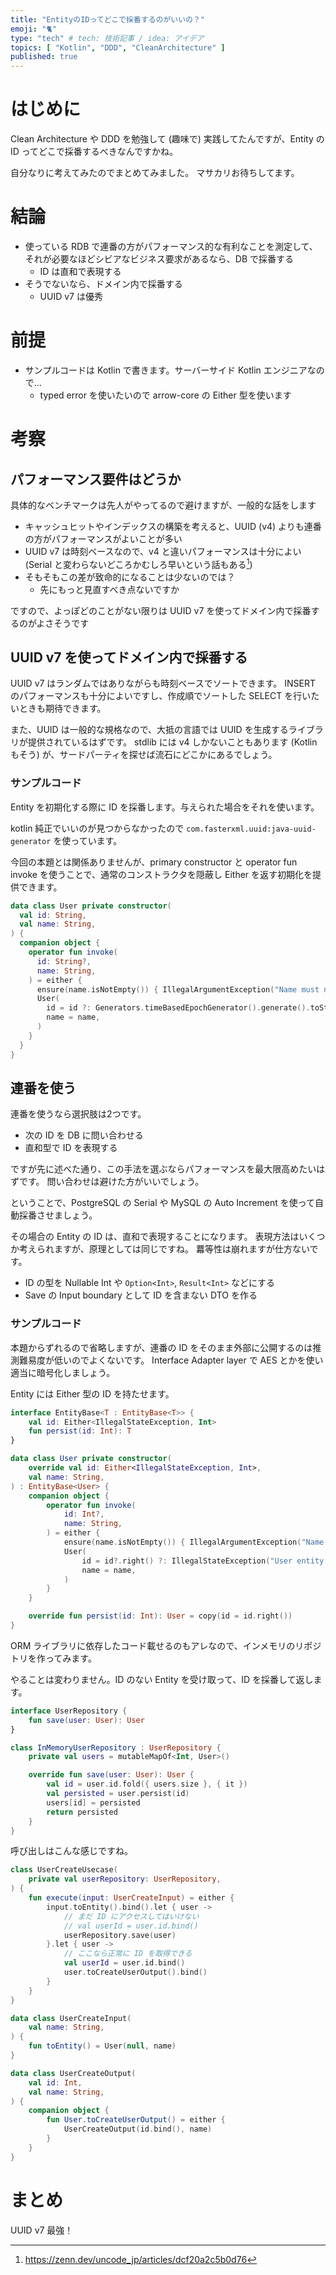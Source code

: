 ```yaml
---
title: "EntityのIDってどこで採番するのがいいの？"
emoji: "🐈"
type: "tech" # tech: 技術記事 / idea: アイデア
topics: [ "Kotlin", "DDD", "CleanArchitecture" ]
published: true
---
```


# はじめに

Clean Architecture や DDD を勉強して (趣味で) 実践してたんですが、Entity の ID ってどこで採番するべきなんですかね。

自分なりに考えてみたのでまとめてみました。
マサカリお待ちしてます。

# 結論

- 使っている RDB で連番の方がパフォーマンス的な有利なことを測定して、それが必要なほどシビアなビジネス要求があるなら、DB で採番する
    - ID は直和で表現する
- そうでないなら、ドメイン内で採番する
    - UUID v7 は優秀

# 前提

- サンプルコードは Kotlin で書きます。サーバーサイド Kotlin エンジニアなので...
    - typed error を使いたいので arrow-core の Either 型を使います

# 考察

## パフォーマンス要件はどうか

具体的なベンチマークは先人がやってるので避けますが、一般的な話をします

- キャッシュヒットやインデックスの構築を考えると、UUID (v4) よりも連番の方がパフォーマンスがよいことが多い
- UUID v7 は時刻ベースなので、v4 と違いパフォーマンスは十分によい (Serial と変わらないどころかむしろ早いという話もある[^1])
- そもそもこの差が致命的になることは少ないのでは？
    - 先にもっと見直すべき点ないですか

ですので、よっぽどのことがない限りは UUID v7 を使ってドメイン内で採番するのがよさそうです

## UUID v7 を使ってドメイン内で採番する

UUID v7 はランダムではありながらも時刻ベースでソートできます。
INSERT のパフォーマンスも十分によいですし、作成順でソートした SELECT を行いたいときも期待できます。

また、UUID は一般的な規格なので、大抵の言語では UUID を生成するライブラリが提供されているはずです。
stdlib には v4 しかないこともあります (Kotlin もそう) が、サードパーティを探せば流石にどこかにあるでしょう。

### サンプルコード

Entity を初期化する際に ID を採番します。与えられた場合をそれを使います。

kotlin 純正でいいのが見つからなかったので `com.fasterxml.uuid:java-uuid-generator` を使っています。

今回の本題とは関係ありませんが、primary constructor と operator fun invoke を使うことで、通常のコンストラクタを隠蔽し Either を返す初期化を提供できます。

```kotlin
data class User private constructor(
  val id: String,
  val name: String,
) {
  companion object {
    operator fun invoke(
      id: String?,
      name: String,
    ) = either {
      ensure(name.isNotEmpty()) { IllegalArgumentException("Name must not be empty") }
      User(
        id = id ?: Generators.timeBasedEpochGenerator().generate().toString(),
        name = name,
      )
    }
  }
}
```

## 連番を使う

連番を使うなら選択肢は2つです。

- 次の ID を DB に問い合わせる
- 直和型で ID を表現する

ですが先に述べた通り、この手法を選ぶならパフォーマンスを最大限高めたいはずです。
問い合わせは避けた方がいいでしょう。

ということで、PostgreSQL の Serial や MySQL の Auto Increment を使って自動採番させましょう。

その場合の Entity の ID は、直和で表現することになります。
表現方法はいくつか考えられますが、原理としては同じですね。
羃等性は崩れますが仕方ないです。

- ID の型を Nullable Int や `Option<Int>`, `Result<Int>` などにする
- Save の Input boundary として ID を含まない DTO を作る

### サンプルコード

本題からずれるので省略しますが、連番の ID をそのまま外部に公開するのは推測難易度が低いのでよくないです。
Interface Adapter layer で AES とかを使い適当に暗号化しましょう。

Entity には Either 型の ID を持たせます。

```kotlin
interface EntityBase<T : EntityBase<T>> {
    val id: Either<IllegalStateException, Int>
    fun persist(id: Int): T
}

data class User private constructor(
    override val id: Either<IllegalStateException, Int>,
    val name: String,
) : EntityBase<User> {
    companion object {
        operator fun invoke(
            id: Int?,
            name: String,
        ) = either {
            ensure(name.isNotEmpty()) { IllegalArgumentException("Name must not be empty") }
            User(
                id = id?.right() ?: IllegalStateException("User entity is not persisted").left(),
                name = name,
            )
        }
    }

    override fun persist(id: Int): User = copy(id = id.right())
}
```

ORM ライブラリに依存したコード載せるのもアレなので、インメモリのリポジトリを作ってみます。

やることは変わりません。ID のない Entity を受け取って、ID を採番して返します。

```kotlin
interface UserRepository {
    fun save(user: User): User
}

class InMemoryUserRepository : UserRepository {
    private val users = mutableMapOf<Int, User>()

    override fun save(user: User): User {
        val id = user.id.fold({ users.size }, { it })
        val persisted = user.persist(id)
        users[id] = persisted
        return persisted
    }
}
```

呼び出しはこんな感じですね。

```kotlin
class UserCreateUsecase(
    private val userRepository: UserRepository,
) {
    fun execute(input: UserCreateInput) = either {
        input.toEntity().bind().let { user ->
            // まだ ID にアクセスしてはいけない
            // val userId = user.id.bind()
            userRepository.save(user)
        }.let { user ->
            // ここなら正常に ID を取得できる
            val userId = user.id.bind()
            user.toCreateUserOutput().bind()
        }
    }
}

data class UserCreateInput(
    val name: String,
) {
    fun toEntity() = User(null, name)
}

data class UserCreateOutput(
    val id: Int,
    val name: String,
) {
    companion object {
        fun User.toCreateUserOutput() = either {
            UserCreateOutput(id.bind(), name)
        }
    }
}
```

# まとめ

UUID v7 最強！

[^1]: https://zenn.dev/uncode_jp/articles/dcf20a2c5b0d76